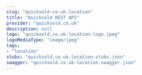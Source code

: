 ```yaml
---
slug: "quicksold-co-uk-location"
title: "Quicksold REST API"
provider: "quicksold.co.uk"
description: null
logo: "quicksold.co.uk-location-logo.jpeg"
logoMediaType: "image/jpeg"
tags:
- "location"
stubs: "quicksold.co.uk-location-stubs.json"
swagger: "quicksold.co.uk-location-swagger.json"
---
```

